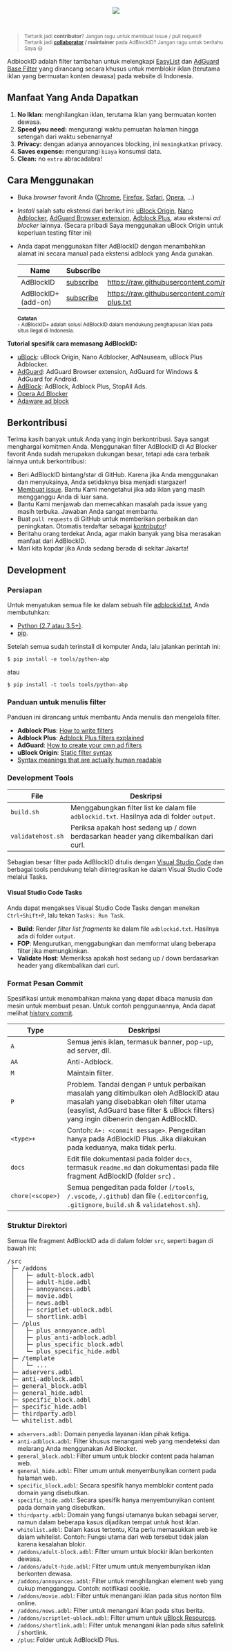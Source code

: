 <p align="center"><img src="https://i.imgur.com/iQB1Uti.jpg" /></p>
<br />

> <sup>Tertarik jadi **contributor**? Jangan ragu untuk membuat issue / pull request!
> <br>
> Tertarik jadi **[collaborator](https://help.github.com/en/github/setting-up-and-managing-your-github-user-account/permission-levels-for-a-user-account-repository#collaborator-access-on-a-repository-owned-by-a-user-account) / maintainer** pada AdBlockID? Jangan ragu untuk beritahu Saya 😃</sup>

AdblockID adalah filter tambahan untuk melengkapi [EasyList](https://github.com/easylist/easylist) dan [AdGuard Base Filter](https://github.com/AdguardTeam/AdguardFilters) yang dirancang secara khusus untuk memblokir iklan (terutama iklan yang bermuatan konten dewasa) pada website di Indonesia.


## Manfaat Yang Anda Dapatkan
1. **No Iklan**: menghilangkan iklan, terutama iklan yang bermuatan konten dewasa.
2. **Speed you need:** mengurangi waktu pemuatan halaman hingga setengah dari waktu sebenarnya!
3. **Privacy:** dengan adanya annoyances blocking, ini `meningkatkan` privacy.
4. **Saves expense:** mengurangi `biaya` konsumsi data.
5. **Clean:** no `extra` abracadabra!


## Cara Menggunakan
- Buka *browser* favorit Anda ([Chrome](https://www.google.com/chrome/), [Firefox](https://www.mozilla.org/firefox/), [Safari](http://www.apple.com/safari/), [Opera](http://www.opera.com/), ...)
- *Install* salah satu ekstensi dari berikut ini: [uBlock Origin](https://github.com/gorhill/uBlock#installation), [Nano Adblocker](https://github.com/NanoAdblocker/NanoCore#install-links), [AdGuard Browser extension](https://adguard.com/en/adguard-browser-extension/overview.html), [Adblock Plus](https://adblockplus.org), atau ekstensi *ad blocker* lainnya. (Secara pribadi Saya menggunakan uBlock Origin untuk keperluan testing filter ini)
- Anda dapat menggunakan filter AdBlockID dengan menambahkan alamat ini secara manual pada ekstensi adblock yang Anda gunakan.

   | Name                | Subscribe | Raw Link |
   | ------------------- | ----------| -------- |
   | AdBlockID           | [subscribe](https://subscribe.adblockplus.org/?location=https://raw.githubusercontent.com/realodix/AdBlockID/master/output/adblockid.txt&title=AdBlockID) |https://raw.githubusercontent.com/realodix/AdBlockID/master/output/adblockid.txt |
   | AdBlockID+ (add-on) | [subscribe](https://subscribe.adblockplus.org/?location=https://raw.githubusercontent.com/realodix/AdBlockID/master/output/adblockid-plus.txt&title=AdBlockID%20Plus) | https://raw.githubusercontent.com/realodix/AdBlockID/master/output/adblockid-plus.txt |

   <sup>**Catatan**</sup> </br>
   <sup>- AdBlockID+ adalah solusi AdBlockID dalam mendukung penghapusan iklan pada situs ilegal di Indonesia.</sup>

**Tutorial spesifik cara memasang AdBlockID:**
- [uBlock](/docs/uBlock.md): uBlock Origin, Nano Adblocker, AdNauseam, uBlock Plus Adblocker.
- [AdGuard](/docs/Adguard.md): AdGuard Browser extension, AdGuard for Windows & AdGuard for Android.
- [AdBlock](/docs/Adblock-Plus.md): AdBlock, Adblock Plus, StopAll Ads.
- [Opera Ad Blocker](/docs/Opera-AdBlocker.md)
- [Adaware ad block](/docs/adaware-ad-block.md)


## Berkontribusi
Terima kasih banyak untuk Anda yang ingin berkontribusi. Saya sangat menghargai komitmen Anda. Menggunakan filter AdBlockID di Ad Blocker favorit Anda sudah merupakan dukungan besar, tetapi ada cara terbaik lainnya untuk berkontribusi:

- Beri AdBlockID bintang/star di GitHub. Karena jika Anda menggunakan dan menyukainya, Anda setidaknya bisa menjadi stargazer!
- [Membuat issue](https://github.com/realodix/AdBlockID/issues/new/choose). Bantu Kami mengetahui jika ada iklan yang masih mengganggu Anda di luar sana.
- Bantu Kami menjawab dan memecahkan masalah pada issue yang masih terbuka. Jawaban Anda sangat membantu.
- Buat `pull requests` di GitHub untuk memberikan perbaikan dan peningkatan. Otomatis terdaftar sebagai [kontributor](https://github.com/realodix/AdBlockID/graphs/contributors)!
- Beritahu orang terdekat Anda, agar makin banyak yang bisa merasakan manfaat dari AdBlockID.
- Mari kita kopdar jika Anda sedang berada di sekitar Jakarta!


## Development
### Persiapan
Untuk menyatukan semua file ke dalam sebuah file [adblockid.txt](/output/adblockid.txt), Anda membutuhkan:

- [Python (2.7 atau 3.5+)](https://www.python.org/downloads/).
- [pip](https://pypi.org/project/pip/).

Setelah semua sudah terinstall di komputer Anda, lalu jalankan perintah ini:

`$ pip install -e tools/python-abp`

atau

`$ pip install -t tools tools/python-abp`

### Panduan untuk menulis filter

Panduan ini dirancang untuk membantu Anda menulis dan mengelola filter.

- **Adblock Plus**: [How to write filters](https://help.eyeo.com/en/adblockplus/how-to-write-filters)
- **Adblock Plus**: [Adblock Plus filters explained](https://adblockplus.org/filter-cheatsheet)
- **AdGuard**: [How to create your own ad filters](https://kb.adguard.com/en/general/how-to-create-your-own-ad-filters)
- **uBlock Origin**: [Static filter syntax](https://github.com/gorhill/uBlock/wiki/Static-filter-syntax)
- [Syntax meanings that are actually human readable](https://github.com/DandelionSprout/adfilt/blob/master/Wiki/SyntaxMeaningsThatAreActuallyHumanReadable.md)


### Development Tools

| File              | Deskripsi                                 |
| ----------------- | ----------------------------------------- |
| `build.sh`        | Menggabungkan filter list ke dalam file `adblockid.txt`. Hasilnya ada di folder `output`. |
| `validatehost.sh` | Periksa apakah host sedang up / down berdasarkan header yang dikembalikan dari curl. |

Sebagian besar filter pada AdBlockID ditulis dengan [Visual Studio Code](https://code.visualstudio.com/) dan berbagai tools pendukung telah diintegrasikan ke dalam Visual Studio Code melalui Tasks.

#### Visual Studio Code Tasks

Anda dapat mengakses Visual Studio Code Tasks dengan menekan `Ctrl+Shift+P`, lalu tekan `Tasks: Run Task`.

- **Build**: Render _filter list fragments_ ke dalam file `adblockid.txt`. Hasilnya ada di folder `output`.
- **FOP**: Mengurutkan, menggabungkan dan memformat ulang beberapa  filter jika memungkinkan.
- **Validate Host**: Memeriksa apakah host sedang up / down berdasarkan header yang dikembalikan dari curl.

### Format Pesan Commit

Spesifikasi untuk menambahkan makna yang dapat dibaca manusia dan mesin untuk membuat pesan. Untuk contoh penggunaannya, Anda dapat melihat [history commit](https://github.com/realodix/AdBlockID/commits).

| Type   | Deskripsi |
| ------ | --------- |
| `A`    | Semua jenis iklan, termasuk banner, pop-up, ad server, dll. |
| `AA`   | Anti-Adblock. |
| `M`    | Maintain filter. |
| `P`    | Problem. Tandai dengan `P` untuk perbaikan masalah yang ditimbulkan oleh AdBlockID atau masalah yang disebabkan oleh filter utama (easylist, AdGuard base filter & uBlock filters) yang ingin dibenerin dengan AdBlockID.|
| `<type>+` | Contoh: `A+: <commit message>`. Pengeditan hanya pada AdBlockID Plus. Jika dilakukan pada keduanya, maka tidak perlu. |
| `docs` | Edit file dokumentasi pada folder `docs`, termasuk `readme.md` dan dokumentasi pada file fragment AdBlockID (folder `src`) . |
| `chore(<scope>)` | Semua pengeditan pada folder (`/tools`, `/.vscode`, `/.github`) dan file (`.editorconfig`, `.gitignore`, `build.sh` & `validatehost.sh`). |

### Struktur Direktori

Semua file fragment AdBlockID ada di dalam folder `src`, seperti bagan di bawah ini:

<pre>
/src
 ├─ /addons
 │   ├─ adult-block.adbl
 │   ├─ adult-hide.adbl
 │   ├─ annoyances.adbl
 │   ├─ movie.adbl
 │   ├─ news.adbl
 │   ├─ scriptlet-ublock.adbl
 │   └─ shortlink.adbl
 ├─ /plus
 │   ├─ plus_annoyance.adbl
 │   ├─ plus_anti-adblock.adbl
 │   ├─ plus_specific_block.adbl
 │   └─ plus_specific_hide.adbl
 ├─ /template
 │   └─ ...
 ├─ adservers.adbl
 ├─ anti-adblock.adbl
 ├─ general_block.adbl
 ├─ general_hide.adbl
 ├─ specific_block.adbl
 ├─ specific_hide.adbl
 ├─ thirdparty.adbl
 └─ whitelist.adbl
</pre>

- `adservers.adbl`: Domain penyedia layanan iklan pihak ketiga.
- `anti-adblock.adbl`: Filter khusus menangani web yang mendeteksi dan melarang Anda menggunakan Ad Blocker.
- `general_block.adbl`: Filter umum untuk blockir content pada halaman web.
- `general_hide.adbl`: Filter umum untuk menyembunyikan content pada halaman web.
- `specific_block.adbl`: Secara spesifik hanya memblokir content pada domain yang disebutkan.
- `specific_hide.adbl`: Secara spesifik hanya menyembunyikan content pada domain yang disebutkan.
- `thirdparty.adbl`: Domain yang fungsi utamanya bukan sebagai server, namun dalam beberapa kasus dijadikan tempat untuk host iklan.
- `whitelist.adbl`: Dalam kasus tertentu, Kita perlu memasukkan web ke dalam whitelist. Contoh: Fungsi utama dari web tersebut tidak jalan karena kesalahan blokir.
- `/addons/adult-block.adbl`: Filter umum untuk blockir iklan berkonten dewasa.
- `/addons/adult-hide.adbl`: Filter umum untuk menyembunyikan iklan berkonten dewasa.
- `/addons/annoyances.adbl`: Filter untuk menghilangkan element web yang cukup mengganggu. Contoh: notifikasi cookie.
- `/addons/movie.adbl`: Filter untuk menangani iklan pada situs nonton film online.
- `/addons/news.adbl`: Filter untuk menangani iklan pada situs berita.
- `/addons/scriptlet-ublock.adbl`: Filter umum untuk [uBlock Resources](https://github.com/gorhill/uBlock/wiki/Resources-Library).
- `/addons/shortlink.adbl`: Filter untuk menangani iklan pada situs safelink / shortlink.
- `/plus`: Folder untuk AdBlockID Plus.
